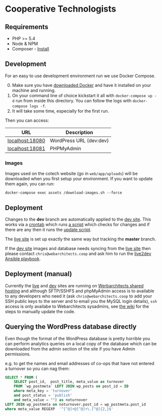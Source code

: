 # Cooperative Technologists

## Requirements

* PHP >= 5.4
* Node & NPM
* Composer - [Install](https://getcomposer.org/doc/00-intro.md#installation-linux-unix-osx)

## Development

For an easy to use development environment run we use Docker Compose.

0. Make sure you have [downloaded Docker](https://www.docker.com/community-edition#/download) and have it installed on your machine and running.
1. On your command line of choice kickstart it all with `docker-compose up -d` run from inside this directory. You can follow the logs with `docker-compose logs -f`.
2. It will take some time, especially for the first run.

Then you can access:

| URL | Description |
| --- | --- |
| [localhost:18080](http://localhost:18080) | WordPress URL (dev:dev) |
| [localhost:18081](http://localhost:18081) | PHPMyAdmin |

### Images

Images used on the cotech website (go in `web/app/uploads`) will be downloaded when you
first setup your environment. If you want to update them again, you can run:

```
docker-compose exec assets /download-images.sh --force
```

## Deployment

Changes to the **dev** branch are automatically applied to the [dev site](https://dev.coops.tech/). This works via a [crontab](https://git.coop/cotech/ansible/blob/master/roles/live2dev/tasks/main.yml#L29) which runs [a script](https://git.coop/cotech/ansible/blob/master/roles/live2dev/templates/cron.j2) which checks for changes and if there are any then it runs the [update script](https://git.coop/cotech/ansible/blob/master/roles/live2dev/templates/update.j2).

The [live site](https://www.coops.tech/) is set up exactly the same way but tracking the **master** branch.

If the [dev site](https://dev.coops.tech/) images and database needs syncing from the [live site](https://www.coops.tech/) then please contact `chris@webarchitects.coop` and ask him to run the [live2dev Ansible playbook](https://git.coop/cotech/ansible/blob/master/live2dev.yml).

## Deployment (manual)

Currently the [live](https://www.coops.tech/) and [dev](https://dev.coops.tech/) sites are running on [Werbarchitects shared hosting](https://webarch.net/wp) and although SFTP/SSHFS and phpMyAdmin access is to available to any developers who need it (ask `chris@webarchitects.coop` to add your SSH public keys to the server and to email you the MySQL login details), `ssh` access is only availabe to Webarchitects sysadmins, see [the wiki](https://wiki.coops.tech/wiki/CoTech_WordPress#Updating_the_code) for the steps to manually update the code.

## Querying the WordPress database directly

Even though the format of the WordPress database is pretty horrible you can perform analytics queries on a local copy of the database which can be downloaded from the admin section of the site if you have Admin permissions. 

e.g. to get the names and email addresses of co-ops that have not entered a turnover so you can nag them: 

```sql
SELECT * FROM (
    SELECT post_id,  post_title, meta_value as turnover 
    FROM `wp_postmeta` LEFT JOIN wp_posts on post_id = ID
    where meta_key = 'turnover'
    and post_status = 'publish'
    and meta_value = "") as noturnover
LEFT JOIN wp_postmeta on noturnover.post_id = wp_postmeta.post_id
where meta_value REGEXP  '^[^@]+@[^@]+\.[^@]{2,}$'
```

